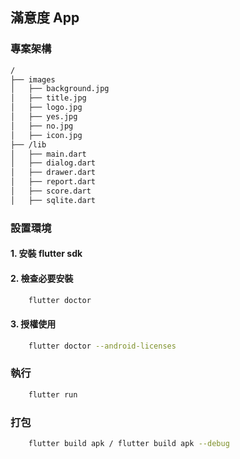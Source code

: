 ## 滿意度 App

### 專案架構
```bash
/
├── images
│   ├── background.jpg
│   ├── title.jpg
│   ├── logo.jpg
│   ├── yes.jpg
│   ├── no.jpg
│   ├── icon.jpg
├── /lib
│   ├── main.dart
│   ├── dialog.dart
│   ├── drawer.dart
│   ├── report.dart
│   ├── score.dart
│   ├── sqlite.dart
```

### 設置環境

#### 1. 安裝 flutter sdk

#### 2. 檢查必要安裝
```bash
    flutter doctor
```

#### 3. 授權使用
```bash
    flutter doctor --android-licenses
```

### 執行
```bash
    flutter run
```

### 打包
```bash
    flutter build apk / flutter build apk --debug
```


